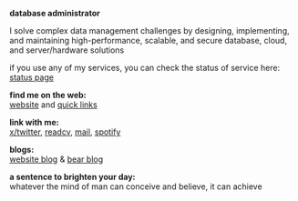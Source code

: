 
**database administrator**

I solve complex data management challenges by designing, implementing, and maintaining high-performance, scalable, and secure database, cloud, and server/hardware solutions

if you use any of my services, you can check the status of service here:<br>
[status page](https://status-page.yuricunha.com/)

**find me on the web:**<br>
[website](https://yuricunha.com) and [quick links](https://links.yuricunha.com)

**link with me:**<br>
[x/twitter](https://twitter.com/isyuricunha), [readcv](https://read.cv/isyuricunha), [mail](mailto:me@yuricunha.com), [spotify](https://open.spotify.com/user/22wrcoowop6hb63heywvtaypy?si=e1e818483a1a43a1)

**blogs:**<br>
[website blog](https://yuricunha.com/blog/reflections-of-a-conflicted-impostor) & [bear blog](https://yuricunha.bearblog.dev/)

**a sentence to brighten your day:**<br>
    whatever the mind of man can conceive and believe, it can achieve
